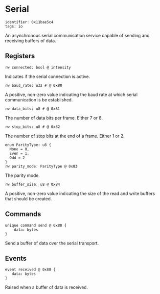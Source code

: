 # Serial

    identifier: 0x11bae5c4
    tags: io
    
An asynchronous serial communication service capable of sending and receiving buffers of data.

## Registers

    rw connected: bool @ intensity
    
Indicates if the serial connection is active.

    rw baud_rate: u32 # @ 0x80
    
A positive, non-zero value indicating the baud rate at which serial communication is be established.

    rw data_bits: u8 # @ 0x81
    
The number of data bits per frame. Either 7 or 8.

    rw stop_bits: u8 # @ 0x82
    
The number of stop bits at the end of a frame. Either 1 or 2.

    enum ParityType: u8 {
      None = 0,
      Even = 1,
      Odd = 2
    }
    rw parity_mode: ParityType @ 0x83

The parity mode.

    rw buffer_size: u8 @ 0x84
    
A positive, non-zero value indicating the size of the read and write buffers that should be created.

## Commands

    unique command send @ 0x80 {
        data: bytes
    }

Send a buffer of data over the serial transport.

## Events

    event received @ 0x80 {
       data: bytes
    }
    
Raised when a buffer of data is received.
